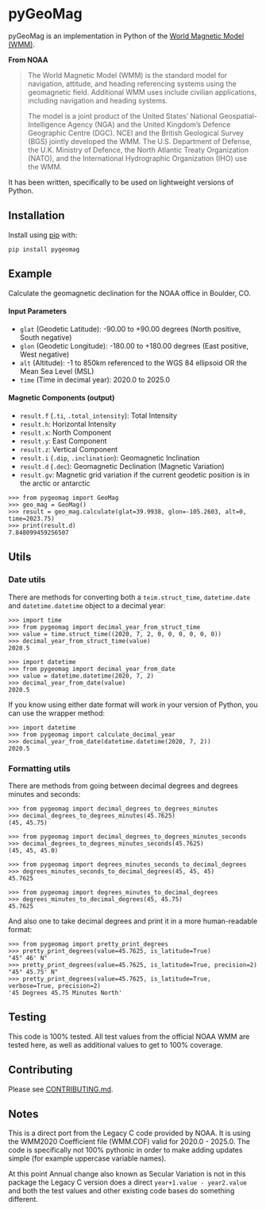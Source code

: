 # pyGeoMag

pyGeoMag is an implementation in Python of the
[World Magnetic Model (WMM)](https://www.ncei.noaa.gov/products/world-magnetic-model).

**From NOAA**

> The World Magnetic Model (WMM) is the standard model for navigation, attitude, and heading referencing systems using
> the geomagnetic field. Additional WMM uses include civilian applications, including navigation and heading systems.
>
> The model is a joint product of the United States’ National Geospatial-Intelligence Agency (NGA) and the United
> Kingdom’s Defence Geographic Centre (DGC). NCEI and the British Geological Survey (BGS) jointly developed the WMM. The
> U.S. Department of Defense, the U.K. Ministry of Defence, the North Atlantic Treaty Organization (NATO), and the
> International Hydrographic Organization (IHO) use the WMM.

It has been written, specifically to be used on lightweight versions of Python.

## Installation

Install using [pip](http://www.pip-installer.org/en/latest/) with:

```
pip install pygeomag
```

## Example

Calculate the geomagnetic declination for the NOAA office in Boulder, CO.

#### Input Parameters

- `glat` (Geodetic Latitude): -90.00 to +90.00 degrees (North positive, South negative)
- `glon` (Geodetic Longitude): -180.00 to +180.00 degrees (East positive, West negative)
- `alt` (Altitude): -1 to 850km referenced to the WGS 84 ellipsoid OR the Mean Sea Level (MSL)
- `time` (Time in decimal year): 2020.0 to 2025.0

#### Magnetic Components (output)

- `result.f` (`.ti`, `.total_intensity`): Total Intensity
- `result.h`: Horizontal Intensity
- `result.x`: North Component
- `result.y`: East Component
- `result.z`:  Vertical Component
- `result.i` (`.dip`, `.inclination`): Geomagnetic Inclination
- `result.d` (`.dec`): Geomagnetic Declination (Magnetic Variation)
- `result.gv`: Magnetic grid variation if the current geodetic position is in the arctic or antarctic

```pycon
>>> from pygeomag import GeoMag
>>> geo_mag = GeoMag()
>>> result = geo_mag.calculate(glat=39.9938, glon=-105.2603, alt=0, time=2023.75)
>>> print(result.d)
7.848099459256507
```

## Utils

### Date utils

There are methods for converting both a `teim.struct_time`,  `datetime.date` and `datetime.datetime` object to a decimal
year:

```pycon
>>> import time
>>> from pygeomag import decimal_year_from_struct_time
>>> value = time.struct_time((2020, 7, 2, 0, 0, 0, 0, 0, 0))
>>> decimal_year_from_struct_time(value)
2020.5

>>> import datetime
>>> from pygeomag import decimal_year_from_date
>>> value = datetime.datetime(2020, 7, 2)
>>> decimal_year_from_date(value)
2020.5
```

If you know using either date format will work in your version of Python, you can
use the wrapper method:

```pycon
>>> import datetime
>>> from pygeomag import calculate_decimal_year
>>> decimal_year_from_date(datetime.datetime(2020, 7, 2))
2020.5
```

### Formatting utils

There are methods from going between decimal degrees and degrees minutes and seconds:

```pycon
>>> from pygeomag import decimal_degrees_to_degrees_minutes
>>> decimal_degrees_to_degrees_minutes(45.7625)
(45, 45.75)

>>> from pygeomag import decimal_degrees_to_degrees_minutes_seconds
>>> decimal_degrees_to_degrees_minutes_seconds(45.7625)
(45, 45, 45.0)

>>> from pygeomag import degrees_minutes_seconds_to_decimal_degrees
>>> degrees_minutes_seconds_to_decimal_degrees(45, 45, 45)
45.7625

>>> from pygeomag import degrees_minutes_to_decimal_degrees
>>> degrees_minutes_to_decimal_degrees(45, 45.75)
45.7625
```

And also one to take decimal degrees and print it in a more human-readable format:

```pycon
>>> from pygeomag import pretty_print_degrees
>>> pretty_print_degrees(value=45.7625, is_latitude=True)
"45° 46' N"
>>> pretty_print_degrees(value=45.7625, is_latitude=True, precision=2)
"45° 45.75' N"
>>> pretty_print_degrees(value=45.7625, is_latitude=True, verbose=True, precision=2)
'45 Degrees 45.75 Minutes North'
```

## Testing

This code is 100% tested. All test values from the official NOAA WMM are tested here, as well as additional values to
get to 100% coverage.

## Contributing

Please see [CONTRIBUTING.md](CONTRIBUTING.md).

## Notes

This is a direct port from the Legacy C code provided by NOAA. It is using the WMM2020 Coefficient file (WMM.COF) valid
for 2020.0 - 2025.0. The code is specifically not 100% pythonic in order to make adding updates simple (for example
uppercase variable names).

At this point Annual change also known as Secular Variation is not in this package the Legacy C version does a direct
`year+1.value - year2.value` and both the test values and other existing code bases do something different.
